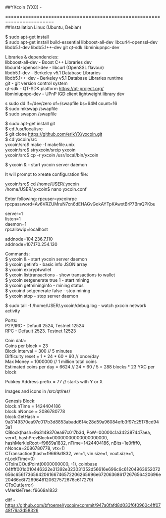 ##YXcoin (YXC) - 

=======================================================================    
##Installation Linux (Ubuntu, Debian)

$ sudo apt-get install   
$ sudo apt-get install build-essential libboost-all-dev libcurl4-openssl-dev libdb5.1-dev libdb5.1++-dev git qt-sdk libminiupnpc-dev

Libraries & dependencies:   
libboost-all-dev - Boost C++ Libraries dev   
libcurl4-openssl-dev - libcurl (OpenSSL flavour)   
libdb5.1-dev - Berkeley v5.1 Database Libraries   
libdb5.1++-dev - Berkeley v5.1 Database Libraries runtime   
git - git version control system   
qt-sdk - QT-SDK platform  https://qt-project.org/    
libminiupnpc-dev - UPnP IGD client lightweight library dev   

s sudo dd if=/dev/zero of=/swapfile bs=64M count=16    
$ sudo mkswap /swapfile   
$ sudo swapon /swapfile   
  
 $ sudo apt-get install git    
 $ cd /usr/local/src    
 $ git clone https://github.com/erikYX/yxcoin.git    
 $ cd yxcoin/src    
 yxcoin/src$ make -f makefile.unix    
 yxcoin/src$ stryxcoin/srcip yxcoin    
 yxcoin/src$ cp -r yxcoin /usr/local/bin/yxcoin    
    
 $ yxcoin & - start yxcoin server daemon     
    
It will prompt to xreate configuration file:    
   
yxcoin/src$ cd /home/USER/.yxcoin       
/home/USER/.yxcoin$ nano yxcoin.conf  

Enter following: 
rpcuser=yxcoinrpc   
rpcpassword=Av6VRZUMruN7cn6dEHAGvGokAYTpKAwxtBrP7BmQPKbu   
   
server=1   
listen=1   
daemon=1   
rpcallowip=localhost   
   
addnode=104.236.7.110   
addnode=107.170.254.130    


 Commands:   
 $ yxcoin & - start yxcoin server daemon   
 $ yxcoin getinfo - basic info JSON array   
 $ yxcoin excryptwallet <passphrase>   
 $ yxcoin listtransactions - show transactions to wallet   
 $ yxcoin setgenerate true 1 - start mining   
 $ yxcoin getmininginfo - mining status   
 $ yxcoind setgenerate false - stop mining   
 $ yxcoin stop - stop server daemon   
 
 $ sudo tail -f /home/USER/.yxcoin/debug.log - watch yxcoin network activity   
 
  
  
Ports:    
P2P/IRC - Default 2524, Testnet 12524   
RPC -     Default 2523. Testnet 12523  
  
   
Coin data:    
Coins per block = 23   
Block Interval = 300   // 5 minutes   
Difficulty reset  =  1 * 24 * 60 * 60 // once/day     
Max Money = 1000000 // 1 million total coins   
Estimated coins per day = 6624 // 24 * 60 / 5 = 288 blocks * 23 YXC per block   

Pubkey Address prefix = 77  // starts with Y or X  

Images and icons in  /src/qt/res/     

Genesis Block:    
block.nTime = 1424404186   
block.nNonce = 2086780778    
block.GetHash = 9a3149370ea97c017b3d8853abadd614c28d59a96084efb3f97c25178cd943a1   
CBlock(hash=9a3149370ea97c017b3d, PoW=00000c1a342387447aea, ver=1, hashPrevBlock=00000000000000000000,    hashMerkleRoot=f9669a1832, nTime=1424404186, nBits=1e0ffff0, nNonce=2086780778, vtx=1)    
  CTransaction(hash=f9669a1832, ver=1, vin.size=1, vout.size=1, nLockTime=0)   
    CTxIn(COutPoint(0000000000, -1), coinbase    04ffff001d010446322e31392e323031352d56616e696c6c61204963652072656c6561736564206166746572206265696e67206368617267656420696e20466c6f7269646120627572676c617279)   
    CTxOut(error)   
  vMerkleTree: f9669a1832   
  
  
    
diff - https://github.com/bfroemel/yxcoin/commit/947a0fafd8d033f6f0960c4ff0748f76a3d58326   




